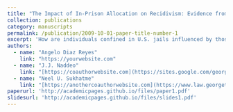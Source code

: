 ```yaml
---
title: "The Impact of In-Prison Allocation on Recidivism: Evidence from Chile"
collection: publications
category: manuscripts
permalink: /publication/2009-10-01-paper-title-number-1
excerpt: 'How are individuals confined in U.S. jails influenced by those with whom they are incarcerated? To measure such \enquote{peer effects}, we utilize novel cell-level data collected from a county jail in a large southern U.S. city. We leverage the fact that inmates are randomly assigned to jail cells conditional on their assignment to blocks within a jail floor. We use granular, daily cell-level location information and individual-level demographic and criminal history data from court records to identify the causal effects of peer characteristics on the behavior of individuals after they leave jail. Specifically, we use the day-weighted sum of cellmates' previous convictions as a measure of exposure.  We find that a one standard deviation increase in exposure increases recidivism by 0.75 percentage points (1.8\%). Investigations to see if these effects are intensified by the number of days the individual spends in jail and/or the prior criminal history of individuals return null results, implying exposure has a homogeneous effect on individuals. Additionally, we study if exposure to cellmates with certain types of prior criminal convictions (e.g. drug, property, sex, etc.) influence the types of crimes committed by individuals in the future. We find no consistent patterns that suggest individuals' crime-specific exposure influences their portfolio of future criminal activity. Notably, our estimates using our preferred specification---which rely on precise daily cell-level variation---are considerably smaller than those obtained when applying prior econometric frameworks----which rely solely on variation over time within an entire correctional facility.'
authors:
  - name: "Angelo Diaz Reyes"
    link: "https://yourwebsite.com"
  - name: "J.J. Naddeo"
    link: "[https://coauthorwebsite.com](https://sites.google.com/georgetown.edu/jjnaddeo/research)"
  - name: "Neel U. Sukhatme"
    link: "[https://anothercoauthorwebsite.com](https://www.law.georgetown.edu/faculty/neel-u-sukhatme/)"
paperurl: 'http://academicpages.github.io/files/paper1.pdf'
slidesurl: 'http://academicpages.github.io/files/slides1.pdf'
---
```

